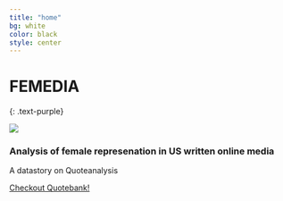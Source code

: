 ```yaml
---
title: "home"
bg: white
color: black
style: center
---
```


# FEMEDIA
{: .text-purple}


<img src="https://github.com/puentene/nasaflatpat_datastory/blob/gh-pages/img/logo_1.png?raw=true">

### Analysis of female represenation in US written online media


A datastory on Quoteanalysis

<span id="forkongithub">
  <a href="{{ https://zenodo.org/record/4277311 }}" class="bg-blue">
    Checkout Quotebank!
  </a>
</span>
